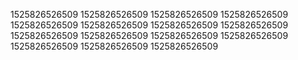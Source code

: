 1525826526509
1525826526509
1525826526509
1525826526509
1525826526509
1525826526509
1525826526509
1525826526509
1525826526509
1525826526509
1525826526509
1525826526509
1525826526509
1525826526509
1525826526509